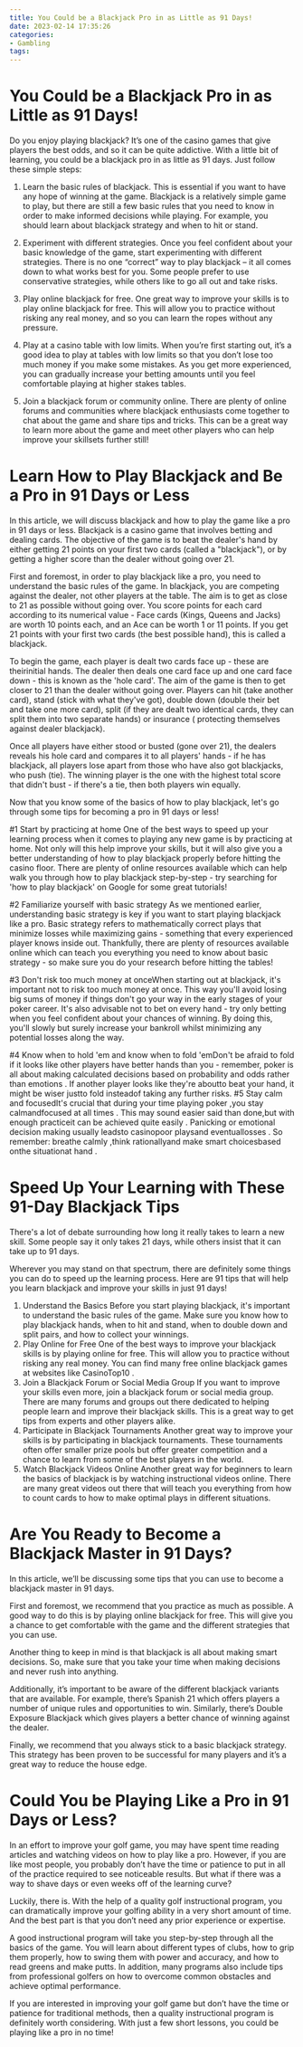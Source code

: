 ```yaml
---
title: You Could be a Blackjack Pro in as Little as 91 Days!
date: 2023-02-14 17:35:26
categories:
- Gambling
tags:
---
```



#  You Could be a Blackjack Pro in as Little as 91 Days!

Do you enjoy playing blackjack? It’s one of the casino games that give players the best odds, and so it can be quite addictive. With a little bit of learning, you could be a blackjack pro in as little as 91 days. Just follow these simple steps:

1. Learn the basic rules of blackjack. This is essential if you want to have any hope of winning at the game. Blackjack is a relatively simple game to play, but there are still a few basic rules that you need to know in order to make informed decisions while playing. For example, you should learn about blackjack strategy and when to hit or stand.

2. Experiment with different strategies. Once you feel confident about your basic knowledge of the game, start experimenting with different strategies. There is no one “correct” way to play blackjack – it all comes down to what works best for you. Some people prefer to use conservative strategies, while others like to go all out and take risks.

3. Play online blackjack for free. One great way to improve your skills is to play online blackjack for free. This will allow you to practice without risking any real money, and so you can learn the ropes without any pressure.

4. Play at a casino table with low limits. When you’re first starting out, it’s a good idea to play at tables with low limits so that you don’t lose too much money if you make some mistakes. As you get more experienced, you can gradually increase your betting amounts until you feel comfortable playing at higher stakes tables.

5. Join a blackjack forum or community online. There are plenty of online forums and communities where blackjack enthusiasts come together to chat about the game and share tips and tricks. This can be a great way to learn more about the game and meet other players who can help improve your skillsets further still!

#  Learn How to Play Blackjack and Be a Pro in 91 Days or Less

In this article, we will discuss blackjack and how to play the game like a pro in 91 days or less. Blackjack is a casino game that involves betting and dealing cards. The objective of the game is to beat the dealer's hand by either getting 21 points on your first two cards (called a "blackjack"), or by getting a higher score than the dealer without going over 21.

First and foremost, in order to play blackjack like a pro, you need to understand the basic rules of the game. In blackjack, you are competing against the dealer, not other players at the table. The aim is to get as close to 21 as possible without going over. You score points for each card according to its numerical value - Face cards (Kings, Queens and Jacks) are worth 10 points each, and an Ace can be worth 1 or 11 points. If you get 21 points with your first two cards (the best possible hand), this is called a blackjack.

To begin the game, each player is dealt two cards face up - these are theirinitial hands. The dealer then deals one card face up and one card face down - this is known as the 'hole card'. The aim of the game is then to get closer to 21 than the dealer without going over. Players can hit (take another card), stand (stick with what they've got), double down (double their bet and take one more card), split (if they are dealt two identical cards, they can split them into two separate hands) or insurance ( protecting themselves against dealer blackjack).


Once all players have either stood or busted (gone over 21), the dealers reveals his hole card and compares it to all players' hands - if he has blackjack, all players lose apart from those who have also got blackjacks, who push (tie). The winning player is the one with the highest total score that didn't bust - if there's a tie, then both players win equally.

Now that you know some of the basics of how to play blackjack, let's go through some tips for becoming a pro in 91 days or less!

#1 Start by practicing at home
One of the best ways to speed up your learning process when it comes to playing any new game is by practicing at home. Not only will this help improve your skills, but it will also give you a better understanding of how to play blackjack properly before hitting the casino floor. There are plenty of online resources available which can help walk you through how to play blackjack step-by-step - try searching for 'how to play blackjack' on Google for some great tutorials!

#2 Familiarize yourself with basic strategy
As we mentioned earlier, understanding basic strategy is key if you want to start playing blackjack like a pro. Basic strategy refers to mathematically correct plays that minimize losses while maximizing gains - something that every experienced player knows inside out. Thankfully, there are plenty of resources available online which can teach you everything you need to know about basic strategy - so make sure you do your research before hitting the tables!

#3 Don't risk too much money at onceWhen starting out at blackjack, it's important not to risk too much money at once. This way you'll avoid losing big sums of money if things don't go your way in the early stages of your poker career. It's also advisable not to bet on every hand - try only betting when you feel confident about your chances of winning. By doing this, you'll slowly but surely increase your bankroll whilst minimizing any potential losses along the way.

  #4 Know when to hold 'em and know when to fold 'emDon't be afraid to fold if it looks like other players have better hands than you - remember, poker is all about making calculated decisions based on probability and odds rather than emotions . If another player looks like they're aboutto beat your hand, it might be wiser justto fold insteadof taking any further risks.   #5 Stay calm and focusedIt's crucial that during your time playing poker ,you stay calmandfocused at all times . This may sound easier said than done,but with enough practiceit can be achieved quite easily . Panicking or emotional decision making usually leadsto casinopoor playsand eventuallosses .  So remember: breathe calmly ,think rationallyand make smart choicesbased onthe situationat hand .

#  Speed Up Your Learning with These 91-Day Blackjack Tips

There's a lot of debate surrounding how long it really takes to learn a new skill. Some people say it only takes 21 days, while others insist that it can take up to 91 days.

Wherever you may stand on that spectrum, there are definitely some things you can do to speed up the learning process. Here are 91 tips that will help you learn blackjack and improve your skills in just 91 days!

1. Understand the Basics
Before you start playing blackjack, it's important to understand the basic rules of the game. Make sure you know how to play blackjack hands, when to hit and stand, when to double down and split pairs, and how to collect your winnings.
2. Play Online for Free
One of the best ways to improve your blackjack skills is by playing online for free. This will allow you to practice without risking any real money. You can find many free online blackjack games at websites like CasinoTop10 .
3. Join a Blackjack Forum or Social Media Group
If you want to improve your skills even more, join a blackjack forum or social media group. There are many forums and groups out there dedicated to helping people learn and improve their blackjack skills. This is a great way to get tips from experts and other players alike.
4. Participate in Blackjack Tournaments
Another great way to improve your skills is by participating in blackjack tournaments. These tournaments often offer smaller prize pools but offer greater competition and a chance to learn from some of the best players in the world.
5. Watch Blackjack Videos Online
Another great way for beginners to learn the basics of blackjack is by watching instructional videos online. There are many great videos out there that will teach you everything from how to count cards to how to make optimal plays in different situations.

#  Are You Ready to Become a Blackjack Master in 91 Days?

In this article, we’ll be discussing some tips that you can use to become a blackjack master in 91 days. 

First and foremost, we recommend that you practice as much as possible. A good way to do this is by playing online blackjack for free. This will give you a chance to get comfortable with the game and the different strategies that you can use.

Another thing to keep in mind is that blackjack is all about making smart decisions. So, make sure that you take your time when making decisions and never rush into anything.

Additionally, it’s important to be aware of the different blackjack variants that are available. For example, there’s Spanish 21 which offers players a number of unique rules and opportunities to win. Similarly, there’s Double Exposure Blackjack which gives players a better chance of winning against the dealer.

 Finally, we recommend that you always stick to a basic blackjack strategy. This strategy has been proven to be successful for many players and it’s a great way to reduce the house edge.

#  Could You be Playing Like a Pro in 91 Days or Less?

In an effort to improve your golf game, you may have spent time reading articles and watching videos on how to play like a pro. However, if you are like most people, you probably don’t have the time or patience to put in all of the practice required to see noticeable results. But what if there was a way to shave days or even weeks off of the learning curve?

Luckily, there is. With the help of a quality golf instructional program, you can dramatically improve your golfing ability in a very short amount of time. And the best part is that you don’t need any prior experience or expertise.

A good instructional program will take you step-by-step through all the basics of the game. You will learn about different types of clubs, how to grip them properly, how to swing them with power and accuracy, and how to read greens and make putts. In addition, many programs also include tips from professional golfers on how to overcome common obstacles and achieve optimal performance.

If you are interested in improving your golf game but don’t have the time or patience for traditional methods, then a quality instructional program is definitely worth considering. With just a few short lessons, you could be playing like a pro in no time!